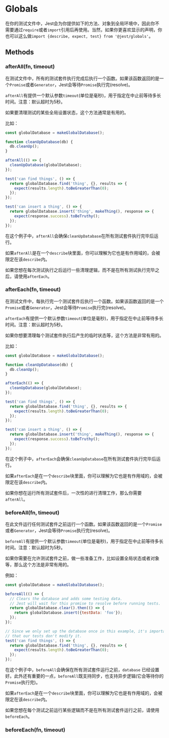 # Globals

在你的测试文件中，Jest会为你提供如下的方法、对象到全局环境中，因此你不需要通过`require`或者`import`引用后再使用。当然，如果你更喜欢显示的声明，你也可以这么做`import {describe, expect, test} from '@jest/globals'`。

## Methods

### afterAll(fn, timeout)

在测试文件中，所有的测试套件执行完成后执行一个函数。如果该函数返回的是一个`Promise`或者`Generator`，Jest会等待`Promise`执行完(resolve)。

`afterAll`有提供一个默认参数`timeout`(单位是毫秒)，用于指定在中止前等待多长时间。注意：默认超时为5秒。

如果要清理测试的某些全局设置状态，这个方法通常是有用的。

比如：

```javascript
const globalDatabase = makeGlobalDatabase();

function cleanUpDatabase(db) {
  db.cleanUp();
}

afterAll(() => {
  cleanUpDatabase(globalDatabase);
});

test('can find things', () => {
  return globalDatabase.find('thing', {}, results => {
    expect(results.length).toBeGreaterThan(0);
  });
});

test('can insert a thing', () => {
  return globalDatabase.insert('thing', makeThing(), response => {
    expect(response.success).toBeTruthy();
  });
});
```

在这个例子中，`afterAll`会确保`cleanUpDatabase`在所有测试套件执行完毕后运行。

如果`afterAll`是在一个`describe`块里面，你可以理解为它也是有作用域的，会被限定在该`describe`内。

如果您想在每次测试执行之后运行一些清理逻辑，而不是在所有测试执行完毕之后，请使用`afterEach`。

### afterEach(fn, timeout)

在测试文件中，每执行完一个测试套件后执行一个函数。如果该函数返回的是一个`Promise`或者`Generator`，Jest会等待`Promise`执行完(resolve)。

`afterEach`有提供一个默认参数`timeout`(单位是毫秒)，用于指定在中止前等待多长时间。注意：默认超时为5秒。

如果你想要清理每个测试套件执行后产生的临时状态等，这个方法是非常有用的。

比如：

```javascript
const globalDatabase = makeGlobalDatabase();

function cleanUpDatabase(db) {
  db.cleanUp();
}

afterEach(() => {
  cleanUpDatabase(globalDatabase);
});

test('can find things', () => {
  return globalDatabase.find('thing', {}, results => {
    expect(results.length).toBeGreaterThan(0);
  });
});

test('can insert a thing', () => {
  return globalDatabase.insert('thing', makeThing(), response => {
    expect(response.success).toBeTruthy();
  });
});
```

在这个例子中，`afterEach`会确保`cleanUpDatabase`在所有测试套件执行完毕后运行。

如果`afterEach`是在一个`describe`块里面，你可以理解为它也是有作用域的，会被限定在该`describe`内。

如果你想在运行所有测试套件后，一次性的进行清理工作，那么你需要`afterAll`。

### beforeAll(fn, timeout)

在此文件运行任何测试套件之前运行一个函数。如果该函数返回的是一个`Promise`或者`Generator`，Jest会等待`Promise`执行完(resolve)。

`beforeAll`有提供一个默认参数`timeout`(单位是毫秒)，用于指定在中止前等待多长时间。注意：默认超时为5秒。

如果你需要在允许测试套件之前，做一些准备工作，比如设置全局状态或者对象等，那么这个方法是非常有用的。

例如：

```javascript
const globalDatabase = makeGlobalDatabase();

beforeAll(() => {
  // Clears the database and adds some testing data.
  // Jest will wait for this promise to resolve before running tests.
  return globalDatabase.clear().then(() => {
    return globalDatabase.insert({testData: 'foo'});
  });
});

// Since we only set up the database once in this example, it's important
// that our tests don't modify it.
test('can find things', () => {
  return globalDatabase.find('thing', {}, results => {
    expect(results.length).toBeGreaterThan(0);
  });
});
```
在这个例子中，`beforeAll`会确保在所有测试套件运行之前，`database` 已经设置好。此外还有重要的一点，`beforeAll`既支持同步，也支持异步逻辑(它会等待你的`Promise`执行完)。

如果`afterEach`是在一个`describe`块里面，你可以理解为它也是有作用域的，会被限定在该`describe`内。

如果您想在每个测试之前运行某些逻辑而不是在所有测试套件运行之前，请使用`beforeEach`。

### beforeEach(fn, timeout)


